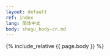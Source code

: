 ```yaml
---
layout: default
ref: index
lang: 简体中文
body: shugu_body-cn.md
---
```


{% include_relative {{ page.body }} %}


